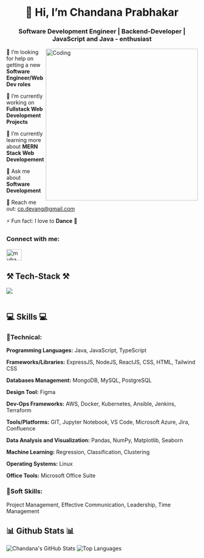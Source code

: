<h1 align="center"> 👋 Hi, I’m Chandana Prabhakar </h1>
<h3 align="center">Software Development Engineer | Backend-Developer | JavaScript and Java - enthusiast</h3>
<img align="right" alt="Coding" width="400" src="https://cdn.dribbble.com/users/1162077/screenshots/3848914/programmer.gif">

<div align="left">
  
  🤝 I’m looking for help on getting a new **Software Engineer/Web Dev roles**
  
  🔭 I’m currently working on **Fullstack Web Development Projects** 
  
  🌱 I’m currently learning more about **MERN Stack Web Developement**
  
  💬 Ask me about **Software Development**
  
  📧 Reach me out: cp.devang@gmail.com
  
  ⚡ Fun fact: I love to **Dance** 💃

 </div>
 <h3 align="left">Connect with me:</h3>
<p align="left">
<a href="https://linkedin.com/in/chandana-prabhakar" target="blank"><img align="center" src="https://raw.githubusercontent.com/rahuldkjain/github-profile-readme-generator/master/src/images/icons/Social/linked-in-alt.svg" alt="muhammad-shan-full-stack-developer" height="30" width="40" /></a>
</p>


<h2 align="left">⚒️ Tech-Stack ⚒️</h2>
<div align="left">
  <img src="https://skillicons.dev/icons?i=react,javascript,vite,html,css,tailwind,nodejs,express,mongodb,postgresql,mysql,aws,docker,kubernetes,jenkins,figma,firebase,postman,github,prometheus,grafana,vscode" />
<br />
</div>

<br/>

<div align="left">
    <h2 align="left">💻 Skills 💻</h2>
        <h3>📕Technical: </h3>
<div>
  
  **Programming Languages:** Java, JavaScript, TypeScript
  
  **Frameworks/Libraries:** ExpressJS, NodeJS, ReactJS, CSS, HTML, Tailwind CSS
  
  **Databases Management:** MongoDB, MySQL, PostgreSQL
  
  **Design Tool:** Figma
  
  **Dev-Ops Frameworks:** AWS, Docker, Kubernetes, Ansible, Jenkins, Terraform
  
  **Tools/Platforms:** GIT, Jupyter Notebook, VS Code, Microsoft Azure, Jira, Confluence
  
  **Data Analysis and Visualization:** Pandas, NumPy, Matplotlib, Seaborn
  
  **Machine Learning:** Regression, Classification, Clustering
  
  **Operating Systems:** Linux
  
  **Office Tools:** Microsoft Office Suite
  
</div>
        <h3>📗Soft Skills:</h3>
        <div>
          Project Management, Effective Communication, Leadership, Time Management
        </div>

 </div>

<h2 align="left">📊 Github Stats 📊</h2>

![Chandana's GitHub Stats](https://github-readme-stats.vercel.app/api?username=ChandanaPrabhakar&show_icons=true&theme=radical)
![Top Languages](https://github-readme-stats.vercel.app/api/top-langs/?username=ChandanaPrabhakar&show_icons=true&theme=radical)

